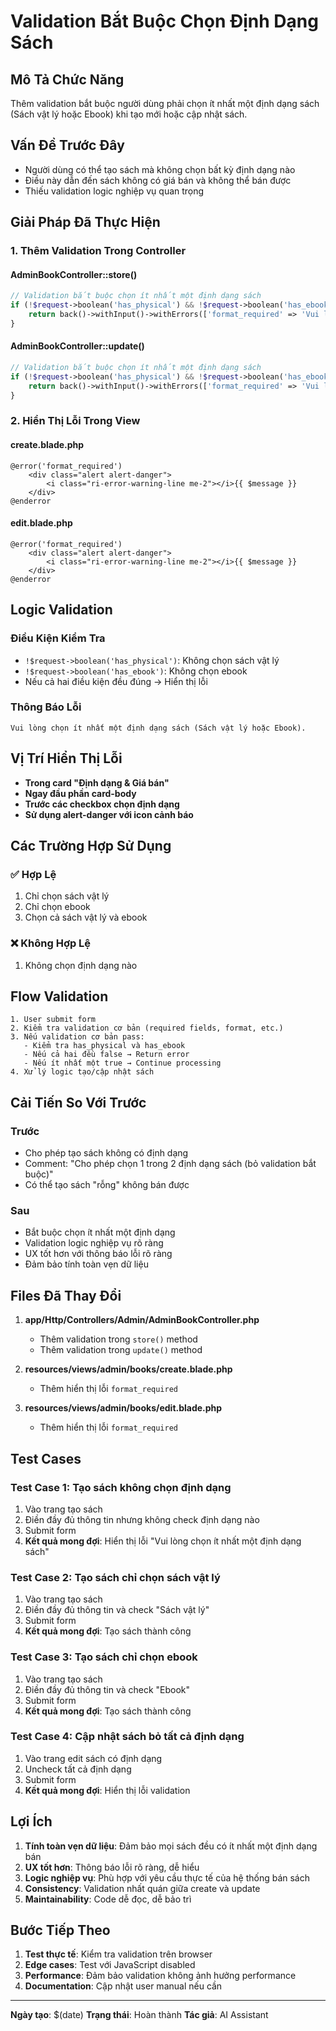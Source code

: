 # Validation Bắt Buộc Chọn Định Dạng Sách

## Mô Tả Chức Năng

Thêm validation bắt buộc người dùng phải chọn ít nhất một định dạng sách (Sách vật lý hoặc Ebook) khi tạo mới hoặc cập nhật sách.

## Vấn Đề Trước Đây

- Người dùng có thể tạo sách mà không chọn bất kỳ định dạng nào
- Điều này dẫn đến sách không có giá bán và không thể bán được
- Thiếu validation logic nghiệp vụ quan trọng

## Giải Pháp Đã Thực Hiện

### 1. Thêm Validation Trong Controller

#### AdminBookController::store()
```php
// Validation bắt buộc chọn ít nhất một định dạng sách
if (!$request->boolean('has_physical') && !$request->boolean('has_ebook')) {
    return back()->withInput()->withErrors(['format_required' => 'Vui lòng chọn ít nhất một định dạng sách (Sách vật lý hoặc Ebook).']);
}
```

#### AdminBookController::update()
```php
// Validation bắt buộc chọn ít nhất một định dạng sách
if (!$request->boolean('has_physical') && !$request->boolean('has_ebook')) {
    return back()->withInput()->withErrors(['format_required' => 'Vui lòng chọn ít nhất một định dạng sách (Sách vật lý hoặc Ebook).']);
}
```

### 2. Hiển Thị Lỗi Trong View

#### create.blade.php
```blade
@error('format_required')
    <div class="alert alert-danger">
        <i class="ri-error-warning-line me-2"></i>{{ $message }}
    </div>
@enderror
```

#### edit.blade.php
```blade
@error('format_required')
    <div class="alert alert-danger">
        <i class="ri-error-warning-line me-2"></i>{{ $message }}
    </div>
@enderror
```

## Logic Validation

### Điều Kiện Kiểm Tra
- `!$request->boolean('has_physical')`: Không chọn sách vật lý
- `!$request->boolean('has_ebook')`: Không chọn ebook
- Nếu cả hai điều kiện đều đúng → Hiển thị lỗi

### Thông Báo Lỗi
```
Vui lòng chọn ít nhất một định dạng sách (Sách vật lý hoặc Ebook).
```

## Vị Trí Hiển Thị Lỗi

- **Trong card "Định dạng & Giá bán"**
- **Ngay đầu phần card-body**
- **Trước các checkbox chọn định dạng**
- **Sử dụng alert-danger với icon cảnh báo**

## Các Trường Hợp Sử Dụng

### ✅ Hợp Lệ
1. Chỉ chọn sách vật lý
2. Chỉ chọn ebook
3. Chọn cả sách vật lý và ebook

### ❌ Không Hợp Lệ
1. Không chọn định dạng nào

## Flow Validation

```
1. User submit form
2. Kiểm tra validation cơ bản (required fields, format, etc.)
3. Nếu validation cơ bản pass:
   - Kiểm tra has_physical và has_ebook
   - Nếu cả hai đều false → Return error
   - Nếu ít nhất một true → Continue processing
4. Xử lý logic tạo/cập nhật sách
```

## Cải Tiến So Với Trước

### Trước
- Cho phép tạo sách không có định dạng
- Comment: "Cho phép chọn 1 trong 2 định dạng sách (bỏ validation bắt buộc)"
- Có thể tạo sách "rỗng" không bán được

### Sau
- Bắt buộc chọn ít nhất một định dạng
- Validation logic nghiệp vụ rõ ràng
- UX tốt hơn với thông báo lỗi rõ ràng
- Đảm bảo tính toàn vẹn dữ liệu

## Files Đã Thay Đổi

1. **app/Http/Controllers/Admin/AdminBookController.php**
   - Thêm validation trong `store()` method
   - Thêm validation trong `update()` method

2. **resources/views/admin/books/create.blade.php**
   - Thêm hiển thị lỗi `format_required`

3. **resources/views/admin/books/edit.blade.php**
   - Thêm hiển thị lỗi `format_required`

## Test Cases

### Test Case 1: Tạo sách không chọn định dạng
1. Vào trang tạo sách
2. Điền đầy đủ thông tin nhưng không check định dạng nào
3. Submit form
4. **Kết quả mong đợi**: Hiển thị lỗi "Vui lòng chọn ít nhất một định dạng sách"

### Test Case 2: Tạo sách chỉ chọn sách vật lý
1. Vào trang tạo sách
2. Điền đầy đủ thông tin và check "Sách vật lý"
3. Submit form
4. **Kết quả mong đợi**: Tạo sách thành công

### Test Case 3: Tạo sách chỉ chọn ebook
1. Vào trang tạo sách
2. Điền đầy đủ thông tin và check "Ebook"
3. Submit form
4. **Kết quả mong đợi**: Tạo sách thành công

### Test Case 4: Cập nhật sách bỏ tất cả định dạng
1. Vào trang edit sách có định dạng
2. Uncheck tất cả định dạng
3. Submit form
4. **Kết quả mong đợi**: Hiển thị lỗi validation

## Lợi Ích

1. **Tính toàn vẹn dữ liệu**: Đảm bảo mọi sách đều có ít nhất một định dạng bán
2. **UX tốt hơn**: Thông báo lỗi rõ ràng, dễ hiểu
3. **Logic nghiệp vụ**: Phù hợp với yêu cầu thực tế của hệ thống bán sách
4. **Consistency**: Validation nhất quán giữa create và update
5. **Maintainability**: Code dễ đọc, dễ bảo trì

## Bước Tiếp Theo

1. **Test thực tế**: Kiểm tra validation trên browser
2. **Edge cases**: Test với JavaScript disabled
3. **Performance**: Đảm bảo validation không ảnh hưởng performance
4. **Documentation**: Cập nhật user manual nếu cần

---

**Ngày tạo**: $(date)
**Trạng thái**: Hoàn thành
**Tác giả**: AI Assistant